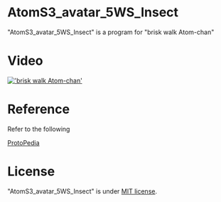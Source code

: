 # AtomS3_avatar_5WS_Insect

"AtomS3_avatar_5WS_Insect" is a program for "brisk walk Atom-chan"

# Video

[!['brisk walk Atom-chan'](https://img.youtube.com/vi/ZEHzjkFf27Q/0.jpg)](https://www.youtube.com/watch?v=ZEHzjkFf27Q)

# Reference

Refer to the following

[ProtoPedia](https://protopedia.net/prototype/4237)

# License
 
"AtomS3_avatar_5WS_Insect" is under [MIT license](https://en.wikipedia.org/wiki/MIT_License).

